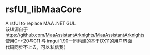 # rsfUI_libMaaCore  
A rsfUI to replace MAA .NET GUI.  
该UI源自于 https://github.com/MaaAssistantArknights/MaaAssistantArknights  
使用C++20与C11 与 imgui 1.90一同构建的基于DX11的用户界面  
代码同步不上去，可以私信我(
